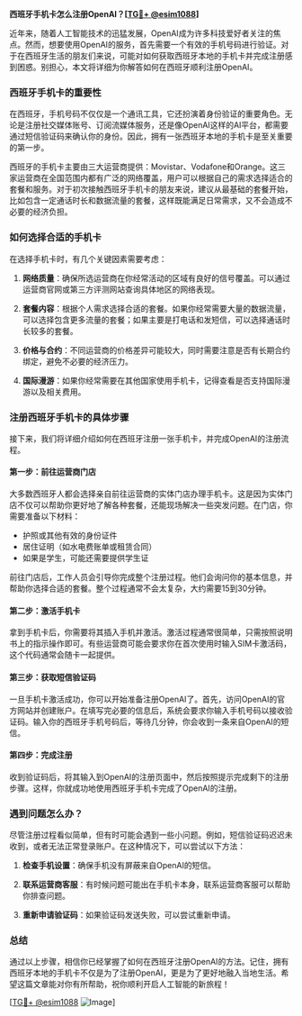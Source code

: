 **西班牙手机卡怎么注册OpenAI？[[TG💪+ @esim1088](https://t.me/s/esim1088)]**

近年来，随着人工智能技术的迅猛发展，OpenAI成为许多科技爱好者关注的焦点。然而，想要使用OpenAI的服务，首先需要一个有效的手机号码进行验证。对于在西班牙生活的朋友们来说，可能对如何获取西班牙本地的手机卡并完成注册感到困惑。别担心，本文将详细为你解答如何在西班牙顺利注册OpenAI。

### 西班牙手机卡的重要性

在西班牙，手机号码不仅仅是一个通讯工具，它还扮演着身份验证的重要角色。无论是注册社交媒体账号、订阅流媒体服务，还是像OpenAI这样的AI平台，都需要通过短信验证码来确认你的身份。因此，拥有一张西班牙本地的手机卡是至关重要的第一步。

西班牙的手机卡主要由三大运营商提供：Movistar、Vodafone和Orange。这三家运营商在全国范围内都有广泛的网络覆盖，用户可以根据自己的需求选择适合的套餐和服务。对于初次接触西班牙手机卡的朋友来说，建议从最基础的套餐开始，比如包含一定通话时长和数据流量的套餐，这样既能满足日常需求，又不会造成不必要的经济负担。

### 如何选择合适的手机卡

在选择手机卡时，有几个关键因素需要考虑：

1. **网络质量**：确保所选运营商在你经常活动的区域有良好的信号覆盖。可以通过运营商官网或第三方评测网站查询具体地区的网络表现。
   
2. **套餐内容**：根据个人需求选择合适的套餐。如果你经常需要大量的数据流量，可以选择包含更多流量的套餐；如果主要是打电话和发短信，可以选择通话时长较多的套餐。

3. **价格与合约**：不同运营商的价格差异可能较大，同时需要注意是否有长期合约绑定，避免不必要的经济压力。

4. **国际漫游**：如果你经常需要在其他国家使用手机卡，记得查看是否支持国际漫游以及相关费用。

### 注册西班牙手机卡的具体步骤

接下来，我们将详细介绍如何在西班牙注册一张手机卡，并完成OpenAI的注册流程。

#### 第一步：前往运营商门店

大多数西班牙人都会选择亲自前往运营商的实体门店办理手机卡。这是因为实体门店不仅可以帮助你更好地了解各种套餐，还能现场解决一些突发问题。在门店，你需要准备以下材料：

- 护照或其他有效的身份证件
- 居住证明（如水电费账单或租赁合同）
- 如果是学生，可能还需要提供学生证

前往门店后，工作人员会引导你完成整个注册过程。他们会询问你的基本信息，并帮助你选择合适的套餐。整个过程通常不会太复杂，大约需要15到30分钟。

#### 第二步：激活手机卡

拿到手机卡后，你需要将其插入手机并激活。激活过程通常很简单，只需按照说明书上的指示操作即可。有些运营商可能会要求你在首次使用时输入SIM卡激活码，这个代码通常会随卡一起提供。

#### 第三步：获取短信验证码

一旦手机卡激活成功，你可以开始准备注册OpenAI了。首先，访问OpenAI的官方网站并创建账户。在填写完必要的信息后，系统会要求你输入手机号码以接收验证码。输入你的西班牙手机号码后，等待几分钟，你会收到一条来自OpenAI的短信。

#### 第四步：完成注册

收到验证码后，将其输入到OpenAI的注册页面中，然后按照提示完成剩下的注册步骤。这样，你就成功地使用西班牙手机卡完成了OpenAI的注册。

### 遇到问题怎么办？

尽管注册过程看似简单，但有时可能会遇到一些小问题。例如，短信验证码迟迟未收到，或者无法正常登录账户。在这种情况下，可以尝试以下方法：

1. **检查手机设置**：确保手机没有屏蔽来自OpenAI的短信。
   
2. **联系运营商客服**：有时候问题可能出在手机卡本身，联系运营商客服可以帮助你排查问题。

3. **重新申请验证码**：如果验证码发送失败，可以尝试重新申请。

### 总结

通过以上步骤，相信你已经掌握了如何在西班牙注册OpenAI的方法。记住，拥有西班牙本地的手机卡不仅是为了注册OpenAI，更是为了更好地融入当地生活。希望这篇文章能对你有所帮助，祝你顺利开启人工智能的新旅程！

[[TG💪+ @esim1088](https://t.me/s/esim1088) ![Image](https://i.postimg.cc/4NQfJmqS/Snipaste-2025-05-13-00-14-12.png)]